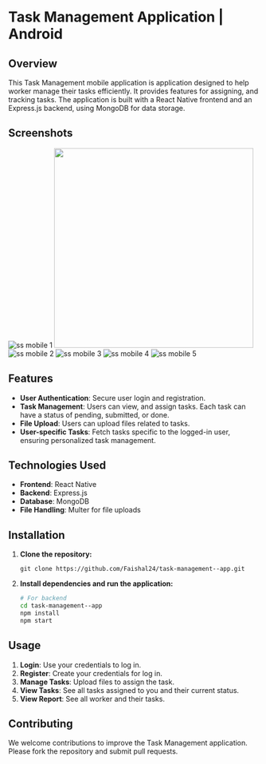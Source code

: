 # Task Management Application | Android

## Overview

This Task Management mobile application is application designed to help worker manage their tasks efficiently. It provides features for assigning, and tracking tasks. The application is built with a React Native frontend and an Express.js backend, using MongoDB for data storage.

## Screenshots
![ss mobile 1](https://github.com/Faishal24/task-management--app/assets/32897697/ab0fb2a0-4626-4614-bee3-9d9f0ece65f4)
<img src="https://github.com/Faishal24/task-management--app/assets/32897697/ab0fb2a0-4626-4614-bee3-9d9f0ece65f4" height="400">
![ss mobile 2](https://github.com/Faishal24/task-management--app/assets/32897697/61da4707-523c-4d19-9ff8-315a0e8ff83a)
![ss mobile 3](https://github.com/Faishal24/task-management--app/assets/32897697/78d3ee5d-4846-40d4-87b6-7042432c5468)
![ss mobile 4](https://github.com/Faishal24/task-management--app/assets/32897697/7855460a-0b97-4cdb-9439-ddcec275fbf9)
![ss mobile 5](https://github.com/Faishal24/task-management--app/assets/32897697/a1209be9-10e1-4e61-8c9c-3b7ae995749f)



## Features

- **User Authentication**: Secure user login and registration.
- **Task Management**: Users can view, and assign tasks. Each task can have a status of pending, submitted, or done.
- **File Upload**: Users can upload files related to tasks.
- **User-specific Tasks**: Fetch tasks specific to the logged-in user, ensuring personalized task management.

## Technologies Used

- **Frontend**: React Native
- **Backend**: Express.js
- **Database**: MongoDB
- **File Handling**: Multer for file uploads

## Installation

1. **Clone the repository:**
    ```
    git clone https://github.com/Faishal24/task-management--app.git
    ```

2. **Install dependencies and run the application:**
    ```bash
    # For backend
    cd task-management--app
    npm install
    npm start
    ```

## Usage

1. **Login**: Use your credentials to log in.
2. **Register**: Create your credentials for log in.
3. **Manage Tasks**: Upload files to assign the task.
4. **View Tasks**: See all tasks assigned to you and their current status.
5. **View Report**: See all worker and their tasks.

## Contributing

We welcome contributions to improve the Task Management application. Please fork the repository and submit pull requests.
